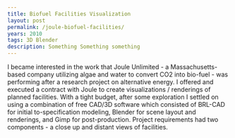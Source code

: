 ```yaml
---
title: Biofuel Facilities Visualization
layout: post
permalink: /joule-biofuel-facilities/
years: 2010
tags: 3D Blender
description: Something Something something
---
```


I became interested in the work that Joule Unlimited - a Massachusetts-based company utilizing algae and water to convert CO2 into bio-fuel - was performing after a research project on alternative energy. I offered and executed a contract with Joule to create visualizations / renderings of planned facilities. With a tight budget, after some exploration I settled on using a combination of free CAD/3D software which consisted of BRL-CAD for initial to-specification modeling, Blender for scene layout and renderings, and Gimp for post-production. Project requirements had two components - a close up and distant views of facilities.